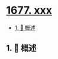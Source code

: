 # [1677. xxx](https://github.com/Tdahuyou/TNotes.leetcode/tree/main/notes/1677.%20xxx)

<!-- region:toc -->

- [1. 📝 概述](#1--概述)

<!-- endregion:toc -->

## 1. 📝 概述
